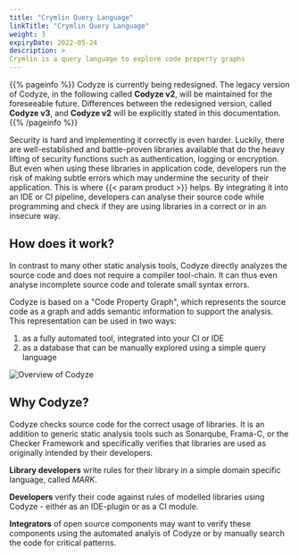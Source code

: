 ```yaml
---
title: "Crymlin Query Language"
linkTitle: "Crymlin Query Language"
weight: 3
expiryDate: 2022-05-24
description: >
Crymlin is a query language to explore code property graphs
---
```


{{% pageinfo %}}
Codyze is currently being redesigned.
The legacy version of Codyze, in the following called __Codyze v2__, will be maintained for the foreseeable future.
Differences between the redesigned version, called __Codyze v3__, and __Codyze v2__ will be explicitly stated in this documentation.  
{{% /pageinfo %}}

Security is hard and implementing it correctly is even harder. Luckily, there are well-established and battle-proven libraries available that do the heavy lifting of security functions such as authentication, logging or encryption. But even when using these libraries in application code, developers run the risk of making subtle errors which may undermine the security of their application. This is where {{< param product >}} helps. By integrating it into an IDE or CI pipeline, developers can analyse their source code while programming and check if they are using libraries in a correct or in an insecure way.

## How does it work?

In contrast to many other static analysis tools, Codyze directly analyzes the source code and does not require a compiler tool-chain. It can thus even analyse incomplete source code and tolerate small syntax errors.

Codyze is based on a "Code Property Graph", which represents the source code as a graph and adds semantic information to support the analysis. This representation can be used in two ways:

1. as a fully automated tool, integrated into your CI or IDE
2. as a database that can be manually explored using a simple query language  

<img src="/img/overall-view.png" 
    alt="Overview of Codyze"
    class="mt-3 mb-3">


## Why Codyze?

Codyze checks source code for the correct usage of libraries. It is an addition to generic static analysis tools such as Sonarqube, Frama-C, or the Checker Framework and specifically verifies that libraries are used as originally intended by their developers. 

**Library developers** write rules for their library in a simple domain specific language, called *MARK*.

**Developers** verify their code against rules of modelled libraries using Codyze - either as an IDE-plugin or as a CI module.

**Integrators** of open source components may want to verify these components using the automated analyis of Codyze or by manually search the code for critical patterns.



